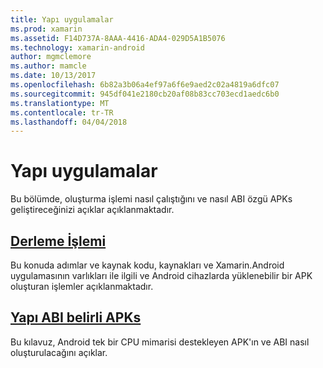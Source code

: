 ```yaml
---
title: Yapı uygulamalar
ms.prod: xamarin
ms.assetid: F14D737A-8AAA-4416-ADA4-029D5A1B5076
ms.technology: xamarin-android
author: mgmclemore
ms.author: mamcle
ms.date: 10/13/2017
ms.openlocfilehash: 6b82a3b06a4ef97a6f6e9aed2c02a4819a6dfc07
ms.sourcegitcommit: 945df041e2180cb20af08b83cc703ecd1aedc6b0
ms.translationtype: MT
ms.contentlocale: tr-TR
ms.lasthandoff: 04/04/2018
---
```

# <a name="building-apps"></a>Yapı uygulamalar

Bu bölümde, oluşturma işlemi nasıl çalıştığını ve nasıl ABI özgü APKs geliştireceğinizi açıklar açıklanmaktadır.



##  <a name="build-processandroiddeploy-testbuilding-appsbuild-processmd"></a>[Derleme İşlemi](~/android/deploy-test/building-apps/build-process.md)

Bu konuda adımlar ve kaynak kodu, kaynakları ve Xamarin.Android uygulamasının varlıkları ile ilgili ve Android cihazlarda yüklenebilir bir APK oluşturan işlemler açıklanmaktadır.


##  <a name="building-abi-specific-apksandroiddeploy-testbuilding-appsabi-specific-apksmd"></a>[Yapı ABI belirli APKs](~/android/deploy-test/building-apps/abi-specific-apks.md)

Bu kılavuz, Android tek bir CPU mimarisi destekleyen APK'ın ve ABI nasıl oluşturulacağını açıklar.
